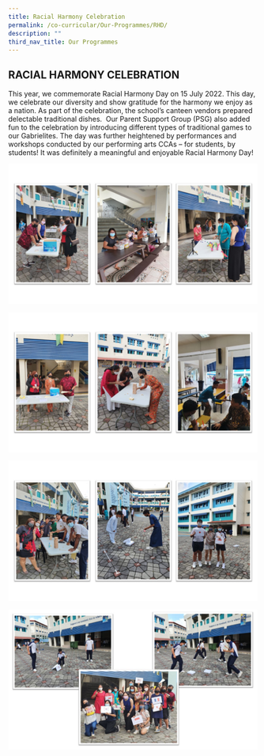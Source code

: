 ```yaml
---
title: Racial Harmony Celebration
permalink: /co-curricular/Our-Programmes/RHD/
description: ""
third_nav_title: Our Programmes
---
```

## RACIAL HARMONY CELEBRATION

This year, we commemorate Racial Harmony Day on 15 July 2022. This day, we celebrate our diversity and show gratitude for the harmony we enjoy as a nation. As part of the celebration, the school’s canteen vendors prepared delectable traditional dishes.  Our Parent Support Group (PSG) also added fun to the celebration by introducing different types of traditional games to our Gabrielites. The day was further heightened by performances and workshops conducted by our performing arts CCAs – for students, by students! It was definitely a meaningful and enjoyable Racial Harmony Day!

![](/images/CCE/Our%20Programmes/Racial%20Harmony%20Celebration/RH1.jpg)

![](/images/CCE/Our%20Programmes/Racial%20Harmony%20Celebration/RH2.jpg)

![](/images/CCE/Our%20Programmes/Racial%20Harmony%20Celebration/RH3.jpg)

![](/images/CCE/Our%20Programmes/Racial%20Harmony%20Celebration/RH4.jpg)

